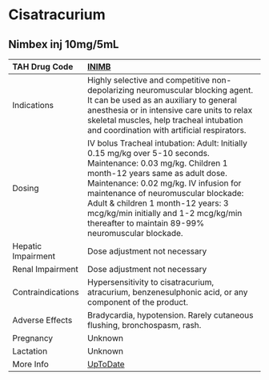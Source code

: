 # Cisatracurium

## Nimbex inj 10mg/5mL

| TAH Drug Code      | [INIMB](https://www.tahsda.org.tw/drugs/hissearch.php?drug_code=INIMB)                                                                                                                                                                                                                                                                                                 |
|:-------------------|:-----------------------------------------------------------------------------------------------------------------------------------------------------------------------------------------------------------------------------------------------------------------------------------------------------------------------------------------------------------------------|
| Indications        | Highly selective and competitive non-depolarizing neuromuscular blocking agent. It can be used as an auxiliary to general anesthesia or in intensive care units to relax skeletal muscles, help tracheal intubation and coordination with artificial respirators.                                                                                                      |
| Dosing             | IV bolus Tracheal intubation: Adult: Initially 0.15 mg/kg over 5-10 seconds. Maintenance: 0.03 mg/kg. Children 1 month-12 years same as adult dose. Maintenance: 0.02 mg/kg. IV infusion for maintenance of neuromuscular blockade: Adult & children 1 month-12 years: 3 mcg/kg/min initially and 1-2 mcg/kg/min thereafter to maintain 89-99% neuromuscular blockade. |
| Hepatic Impairment | Dose adjustment not necessary                                                                                                                                                                                                                                                                                                                                          |
| Renal Impairment   | Dose adjustment not necessary                                                                                                                                                                                                                                                                                                                                          |
| Contraindications  | Hypersensitivity to cisatracurium, atracurium, benzenesulphonic acid, or any component of the product.                                                                                                                                                                                                                                                                 |
| Adverse Effects    | Bradycardia, hypotension. Rarely cutaneous flushing, bronchospasm, rash.                                                                                                                                                                                                                                                                                               |
| Pregnancy          | Unknown                                                                                                                                                                                                                                                                                                                                                                |
| Lactation          | Unknown                                                                                                                                                                                                                                                                                                                                                                |
| More Info          | [UpToDate](https://www.uptodate.com/contents/cisatracurium-drug-information)                                                                                                                                                                                                                                                                                           |

